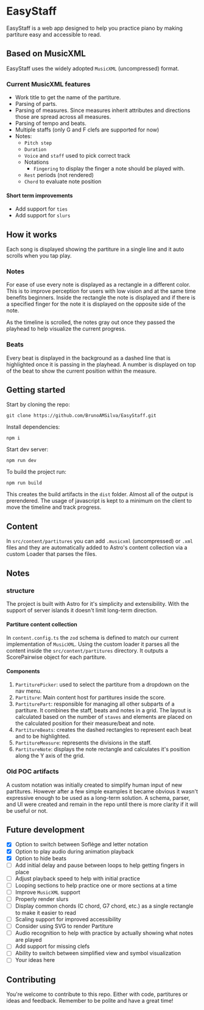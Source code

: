 # EasyStaff

EasyStaff is a web app designed to help you practice piano by making partiture easy and accessible to read.

## Based on MusicXML

EasyStaff uses the widely adopted `MusicXML` (uncompressed) format.

### Current MusicXML features

- Work title to get the name of the partiture.
- Parsing of parts.
- Parsing of measures. Since measures inherit attributes and directions those are spread across all measures.
- Parsing of tempo and beats.
- Multiple staffs (only G and F clefs are supported for now)
- Notes:
    - `Pitch step`
    - `Duration`
    - `Voice` and `staff` used to pick correct track
    - Notations
        - `Fingering` to display the finger a note should be played with.
    - `Rest` periods (not rendered)
    - `Chord` to evaluate note position

#### Short term improvements
- Add support for `ties`
- Add support for `slurs`

## How it works

Each song is displayed showing the partiture in a single line and it auto scrolls when you tap play.

### Notes

For ease of use every note is displayed as a rectangle in a different color. This is to improve perception for users with low vision and at the same time benefits beginners. Inside the rectangle the note is displayed and if there is a specified finger for the note it is displayed on the opposite side of the note.

As the timeline is scrolled, the notes gray out once they passed the playhead to help visualize the current progress.

### Beats

Every beat is displayed in the background as a dashed line that is highlighted once it is passing in the playhead. A number is displayed on top of the beat to show the current position within the measure.

## Getting started

Start by cloning the repo:

```shell
git clone https://github.com/BrunoAMSilva/EasyStaff.git
```

Install dependencies:

```shell
npm i
```

Start dev server:

```shell
npm run dev
```

To build the project run:

```shell
npm run build
```

This creates the build artifacts in the `dist` folder. Almost all of the output is prerendered. The usage of javascript is kept to a minimum on the client to move the timeline and track progress.

## Content

In `src/content/partitures` you can add `.musicxml` (uncompressed) or `.xml` files and they are automatically added to Astro's content collection via a custom Loader that parses the files.

## Notes

### structure

The project is built with Astro for it's simplicity and extensibility. With the support of server islands it doesn't limit long-term direction.

#### Partiture content collection

In `content.config.ts` the `zod` schema is defined to match our current implementation of `MusicXML`. Using the custom loader it parses all the content inside the `src/content/partitures` directory. It outputs a ScorePairwise object for each partiture.

#### Components

1. `PartiturePicker`: used to select the partiture from a dropdown on the nav menu.
2. `Partiture`: Main content host for partitures inside the score.
3. `PartiturePart`: responsible for managing all other subparts of a partiture. It combines the staff, beats and notes in a grid. The layout is calculated based on the number of `staves` and elements are placed on the calculated position for their measure/beat and note.
4. `PartitureBeats`: creates the dashed rectangles to represent each beat and to be highlighted.
5. `PartitureMeasure`: represents the divisions in the staff.
6. `PartitureNote`: displays the note rectangle and calculates it's position along the Y axis of the grid.

### Old POC artifacts

A custom notation was initially created to simplify human input of new partitures. However after a few simple examples it became obvious it wasn't expressive enough to be used as a long-term solution. A schema, parser, and UI were created and remain in the repo until there is more clarity if it will be useful or not.

## Future development

- [x] Option to switch between Soflège and letter notation
- [x] Option to play audio during animation playback
- [x] Option to hide beats
- [ ] Add initial delay and pause between loops to help getting fingers in place
- [ ] Adjust playback speed to help with initial practice
- [ ] Looping sections to help practice one or more sections at a time
- [ ] Improve `MusicXML` support
- [ ] Properly render slurs
- [ ] Display common chords (C chord, G7 chord, etc.) as a single rectangle to make it easier to read
- [ ] Scaling support for improved accessibility
- [ ] Consider using SVG to render Partiture
- [ ] Audio recognition to help with practice by actually showing what notes are played
- [ ] Add support for missing clefs
- [ ] Ability to switch between simplified view and symbol visualization
- [ ] Your ideas here

## Contributing

You're welcome to contribute to this repo. Either with code, partitures or ideas and feedback. Remember to be polite and have a great time!
